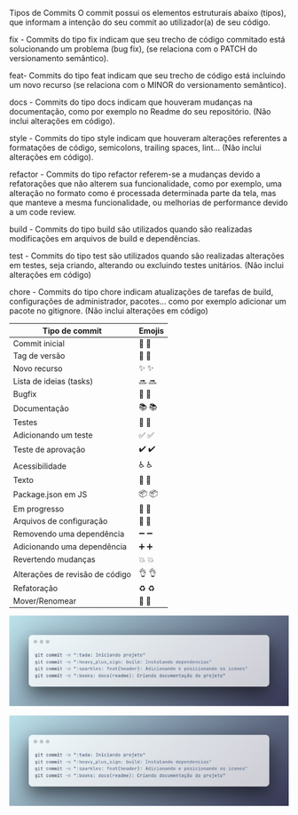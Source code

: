 Tipos de Commits
O commit possui os elementos estruturais abaixo (tipos), que informam a intenção do seu commit ao utilizador(a) de seu código.

fix - Commits do tipo fix indicam que seu trecho de código commitado está solucionando um problema (bug fix), (se relaciona com o PATCH do versionamento semântico).

feat- Commits do tipo feat indicam que seu trecho de código está incluindo um novo recurso (se relaciona com o MINOR do versionamento semântico).

docs - Commits do tipo docs indicam que houveram mudanças na documentação, como por exemplo no Readme do seu repositório. (Não inclui alterações em código).

style - Commits do tipo style indicam que houveram alterações referentes a formatações de código, semicolons, trailing spaces, lint... (Não inclui alterações em código).

refactor - Commits do tipo refactor referem-se a mudanças devido a refatorações que não alterem sua funcionalidade, como por exemplo, uma alteração no formato como é processada determinada parte da tela, mas que manteve a mesma funcionalidade, ou melhorias de performance devido a um code review.

build - Commits do tipo build são utilizados quando são realizadas modificações em arquivos de build e dependências.

test - Commits do tipo test são utilizados quando são realizadas alterações em testes, seja criando, alterando ou excluindo testes unitários. (Não inclui alterações em código)

chore - Commits do tipo chore indicam atualizações de tarefas de build, configurações de administrador, pacotes... como por exemplo adicionar um pacote no gitignore. (Não inclui alterações em código)

| Tipo de commit                | Emojis                |
|-------------------------------|-----------------------|
| Commit inicial                | 🎉 :tada:             |
| Tag de versão                 | 🔖 :bookmark:         |
| Novo recurso                  | ✨ :sparkles:          |
| Lista de ideias (tasks)       | 🔜 :soon:             |
| Bugfix                        | 🐛 :bug:              |
| Documentação                  | 📚 :books:            |
| Testes                        | 🧪 :test_tube:         |
| Adicionando um teste          | ✅ :white_check_mark: |
| Teste de aprovação            | ✔️ :heavy_check_mark: |
| Acessibilidade                | ♿ :wheelchair:        |
| Texto                         | 📝 :pencil:            |
| Package.json em JS            | 📦 :package:           |
| Em progresso                  | 🚧 :construction:      |
| Arquivos de configuração      | 🔧 :wrench:            |
| Removendo uma dependência      | ➖ :heavy_minus_sign:  |
| Adicionando uma dependência    | ➕ :heavy_plus_sign:   |
| Revertendo mudanças           | 💥 :boom:             |
| Alterações de revisão de código | 👌 :ok_hand:           |
| Refatoração                   | ♻️ :recycle:           |
| Mover/Renomear                | 🚚 :truck:             |

![Alt text](image.png)

![Alt text](image.png)